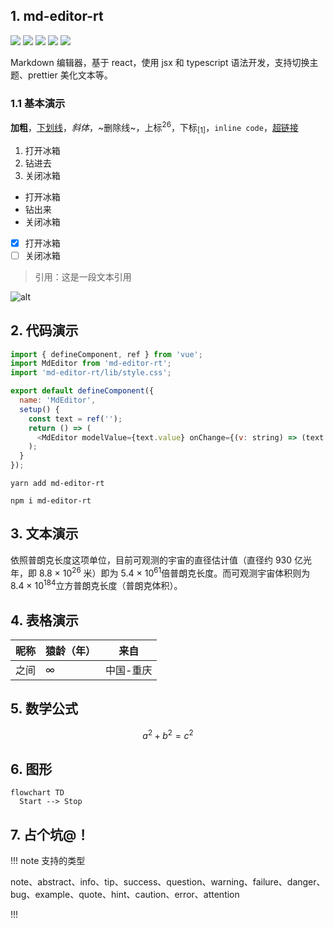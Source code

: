 ## 1. md-editor-rt

![](https://img.shields.io/github/package-json/v/imzbf/md-editor-rt) ![](https://img.shields.io/npm/dm/md-editor-rt) ![](https://img.shields.io/bundlephobia/min/md-editor-rt) ![](https://img.shields.io/github/license/imzbf/md-editor-rt) ![](https://img.shields.io/badge/ssr-%3E1.6.0-brightgreen)

Markdown 编辑器，基于 react，使用 jsx 和 typescript 语法开发，支持切换主题、prettier 美化文本等。

### 1.1 基本演示

**加粗**，<u>下划线</u>，_斜体_，~删除线~，上标<sup>26</sup>，下标<sub>[1]</sub>，`inline code`，[超链接](https://imzbf.top)

1. 打开冰箱
2. 钻进去
3. 关闭冰箱

- 打开冰箱
- 钻出来
- 关闭冰箱

- [x] 打开冰箱
- [ ] 关闭冰箱

> 引用：这是一段文本引用

![alt](https://imzbf.github.io/md-editor-rt/imgs/preview-light.png 'title')

## 2. 代码演示

```js
import { defineComponent, ref } from 'vue';
import MdEditor from 'md-editor-rt';
import 'md-editor-rt/lib/style.css';

export default defineComponent({
  name: 'MdEditor',
  setup() {
    const text = ref('');
    return () => (
      <MdEditor modelValue={text.value} onChange={(v: string) => (text.value = v)} />
    );
  }
});
```

```shell [install:yarn]
yarn add md-editor-rt
```

```shell [install:npm]
npm i md-editor-rt
```

## 3. 文本演示

依照普朗克长度这项单位，目前可观测的宇宙的直径估计值（直径约 930 亿光年，即 8.8 × 10<sup>26</sup> 米）即为 5.4 × 10<sup>61</sup>倍普朗克长度。而可观测宇宙体积则为 8.4 × 10<sup>184</sup>立方普朗克长度（普朗克体积）。

## 4. 表格演示

| 昵称 | 猿龄（年） | 来自      |
| ---- | ---------- | --------- |
| 之间 | ∞          | 中国-重庆 |

## 5. 数学公式

$$
\begin{equation}
a^2+b^2=c^2
\end{equation}
$$

## 6. 图形

```mermaid
flowchart TD
  Start --> Stop
```

## 7. 占个坑@！

!!! note 支持的类型

note、abstract、info、tip、success、question、warning、failure、danger、bug、example、quote、hint、caution、error、attention

!!!
